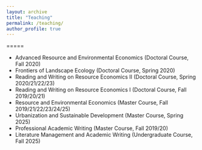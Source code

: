 ```yaml
---
layout: archive
title: "Teaching"
permalink: /teaching/
author_profile: true
---
```



=====
* Advanced Resource and Environmental Economics (Doctoral Course, Fall 2020)
* Frontiers of Landscape Ecology (Doctoral Course, Spring 2020)
* Reading and Writing on Resource Economics II (Doctoral Course, Spring 2020/21/22/23)
* Reading and Writing on Resource Economics I (Doctoral Course, Fall 2019/20/21)
* Resource and Environmental Economics (Master Course, Fall 2019/21/22/23/24/25)
* Urbanization and Sustainable Development (Master Course, Spring 2025)
* Professional Academic Writing (Master Course, Fall 2019/20)
* Literature Management and Academic Writing (Undergraduate Course, Fall 2025)

